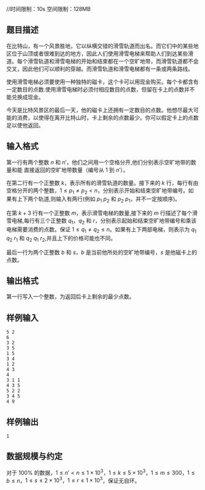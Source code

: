 //时间限制：10s 空间限制：128MB

## 题目描述
在比特山，有一个风景胜地，它以纵横交错的滑雪轨道而出名。而它们中的某些地区位于山顶或者很难到达的地方，因此人们使用滑雪电梯来帮助人们到达某些滑道。每个滑雪轨道和滑雪电梯的开始和结束都在一个空旷地带，而滑雪轨道都不会交叉，因此他们可以顺利的穿越。而滑雪轨道和滑雪电梯都有一条或两条路线。

使用滑雪电梯必须要使用一种独特的磁卡，这个卡可以用现金购买。每个卡都含有一定数目的点数.使用滑雪电梯时必须付相应数目的点数，但留在卡上的点数并不能兑换成现金。

今天是比特风景区的最后一天，他的磁卡上还拥有一定数目的点数。他想尽最大可能的消费，以使得在离开比特山时，卡上剩余的点数最少。你可以假定卡上的点数足以使他返回。

## 输入格式
第一行有两个整数 $n$ 和 $n'$，他们之间用一个空格分开,他们分别表示空旷地带的数量和能
直接返回的空旷地带数量（编号从 $1$ 到 $n'$）。

在第二行有一个正整数 $k$，表示所有的滑雪轨道的数量。接下来的 $k$ 行，每行有由空格分开的两个整数，$1 \leq p_1 \neq p_2 < n$，分别表示开始和结束空旷地带编号。如果有上下两个轨道,则输入有两行(例如 $p_1$  $p_2$ 和 $p_2$  $p_1$，并不一定按顺序)。

在第 $k+3$ 行有一个正整数 $m$，表示滑雪电梯的数量,接下来的 $m$ 行描述了每个滑雪电梯,每行有三个正整数 $q_1$，$q_2$ 和 $r$，分别表示起始和结束空旷地带编号和乘该电梯需要消费的点数。保证 $1 \leq q_1 \neq q_2 \leq n$。如果有上下两部电梯，则表示为 $q_1$  $q_2$  $r_1$ 和 $q_2$  $q_1$  $r_2$,并且上下的价格可能也不同。

最后一行为两个正整数 $b$ 和 $s$，$b$ 是当前他所处的空旷地带编号，$s$ 是他磁卡上的点数。

## 输出格式
第一行写入一个整数，为返回后卡上剩余的最少点数。

## 样例输入
```
5 2
6
3 2
3 5
1 5
3 4
1 2
4 3
4
3 1 1
4 3 5
5 2 2
3 4 5
4 9
```

## 样例输出
```
1
```

## 数据规模与约定
对于 $100\%$ 的数据，$1 \leq n' < n \leq 1\times 10^3$，$1 \leq k \leq 5\times 10^3$，$1 \leq m\leq 300$，$1 \leq b \leq n$，$1 \leq s \leq 2\times 10^3$，$1 \leq r
\leq 1\times 10^3$，保证无自环。 